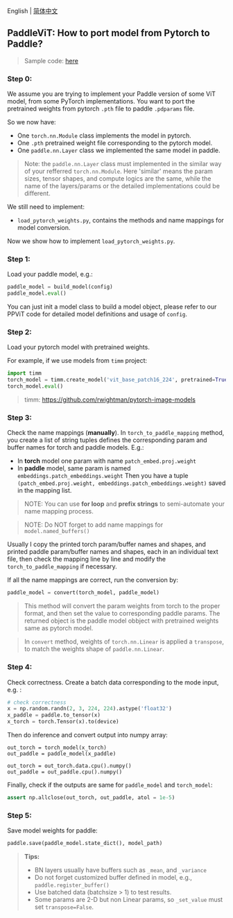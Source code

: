 English | [简体中文](./paddlevit-port-weights-cn.md)

## PaddleViT: How to port model from Pytorch to Paddle?
> Sample code: [here](../image_classification/ViT/load_pytorch_weights.py)

### Step 0:
We assume you are trying to implement your Paddle version of some ViT model, from some PyTorch implementations. You want to port the pretrained weights from pytorch `.pth` file to paddle `.pdparams` file.

So we now have:
- One `torch.nn.Module` class implements the model in pytorch.
- One `.pth` pretrained weight file corresponding to the pytorch model.
- One `paddle.nn.Layer` class we implemented the same model in paddle.

> Note: the `paddle.nn.Layer` class must implemented in the similar way of your refferred `torch.nn.Module`. Here 'similar' means the param sizes, tensor shapes, and compute logics are the same, while the name of the layers/params or the detailed implementations could be different.

We still need to implement:
- `load_pytorch_weights.py`, contains the methods and name mappings for model conversion.

Now we show how to implement `load_pytorch_weights.py`.

### Step 1:
 Load your paddle model, e.g.:
 ```python
 paddle_model = build_model(config)
 paddle_model.eval()
 ```
 You can just init a model class to build a model object, please refer to our PPViT code for detailed model definitions and usage of `config`.


### Step 2:
 Load your pytorch model with pretrained weights. 
 
 For example, if we use models from `timm` project:
 ```python
 import timm
 torch_model = timm.create_model('vit_base_patch16_224', pretrained=True)
 torch_model.eval()
 ```
> timm: https://github.com/rwightman/pytorch-image-models

### Step 3:
 Check the name mappings (**manually**).
 In `torch_to_paddle_mapping` method, you create a list of string tuples defines the corresponding param and buffer names for torch and paddle models. E.g.:
- In **torch** model one param with name `patch_embed.proj.weight` 
- In **paddle** model, same param is named `embeddings.patch_embeddings.weight`
Then you have a tuple `(patch_embed.proj.weight, embeddings.patch_embeddings.weight)` saved in the mapping list.

 > NOTE: You can use **for loop** and **prefix strings** to semi-automate your name mapping process.

 > NOTE: Do NOT forget to add name mappings for `model.named_buffers()`

Usually I copy the printed torch param/buffer names and shapes, and printed paddle param/buffer names and shapes, each in an individual text file, then check the mapping line by line and modify the `torch_to_paddle_mapping` if necessary.

If all the name mappings are correct, run the conversion by:
```python
paddle_model = convert(torch_model, paddle_model)
```
> This method will convert the param weights from torch to the proper format, and then set the value to corresponding paddle params. The returned object is the paddle model obbject with pretrained weights same as pytorch model.

> In `convert` method, weights of `torch.nn.Linear` is applied a `transpose`, to match the weights shape of `paddle.nn.Linear`.
### Step 4:
Check correctness. 
Create a batch data corresponding to the mode input, e.g. :
```python
# check correctness
x = np.random.randn(2, 3, 224, 224).astype('float32')
x_paddle = paddle.to_tensor(x)
x_torch = torch.Tensor(x).to(device)
```
Then do inference and convert output into numpy array:
```
out_torch = torch_model(x_torch)
out_paddle = paddle_model(x_paddle)

out_torch = out_torch.data.cpu().numpy()
out_paddle = out_paddle.cpu().numpy()
```
Finally, check if the outputs are same for `paddle_model` and `torch_model`:
```python
assert np.allclose(out_torch, out_paddle, atol = 1e-5)
```

### Step 5:
Save model weights for paddle:
```python
paddle.save(paddle_model.state_dict(), model_path)
```

> **Tips:**
> - BN layers usually have buffers such as `_mean`, and `_variance`
> - Do not forget customized buffer defined in model, e.g., `paddle.register_buffer()`
> - Use batched data  (batchsize > 1) to test results.
> - Some params are 2-D but non Linear params, so `_set_value` must set `transpose=False`.
